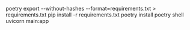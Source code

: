 poetry export --without-hashes --format=requirements.txt > requirements.txt
pip install -r requirements.txt
poetry install
poetry shell
uvicorn main:app
